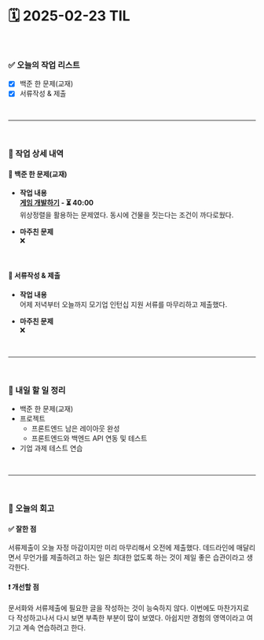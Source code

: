 # 🗓️ 2025-02-23 TIL

<br>

### ✅ 오늘의 작업 리스트  
- [x] 백준 한 문제(교재)
- [x] 서류작성 & 제출

<br>

---

<br>

### 📌 작업 상세 내역  

#### 🔹 백준 한 문제(교재)
- **작업 내용**<br>
**[게임 개발하기](https://www.acmicpc.net/problem/1516) - ⏳ 40:00**<br>
위상정렬을 활용하는 문제였다. 동시에 건물을 짓는다는 조건이 까다로웠다.

- **마주친 문제**<br>
❌

<br>

#### 🔹 서류작성 & 제출
- **작업 내용**<br>
어제 저녁부터 오늘까지 모기업 인턴십 지원 서류를 마무리하고 제출했다.

- **마주친 문제**<br>
❌

<br>

---

<br>

### 🚀 내일 할 일 정리  

- 백준 한 문제(교재)
- 프로젝트
    - 프론트엔드 남은 레이아웃 완성
    - 프론트엔드와 백엔드 API 연동 및 테스트
- 기업 과제 테스트 연습

<br>

---

<br>

### 🧐 오늘의 회고  

#### ✅ 잘한 점
서류제출이 오늘 자정 마감이지만 미리 마무리해서 오전에 제출했다. 데드라인에 매달리면서 무언가를 제출하려고 하는 일은 최대한 없도록 하는 것이 제일 좋은 습관이라고 생각한다. 

#### ❗ 개선할 점
문서화와 서류제출에 필요한 글을 작성하는 것이 능숙하지 않다. 이번에도 마찬가지로 다 작성하고나서 다시 보면 부족한 부분이 많이 보였다. 아쉽지만 경험의 영역이라고 여기고 계속 연습하려고 한다.



<br><br><br>